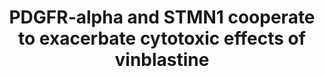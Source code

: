 ---
annotations:
- id: DOID:3068
  parent: disease of cellular proliferation
  type: Disease Ontology
  value: glioblastoma
- id: PW:0001317
  parent: regulatory pathway
  type: Pathway Ontology
  value: cell cycle pathway
authors:
- Khanspers
- Egonw
- Eweitz
description: Stathmin (SMTMN1) normally binds to alpha-beta tubulin heterodimers,
  but this process is negatively regulated by phosphorylation. In this way phosphorylated
  Stathmin indirectly promotes polymerization. PDGFRα dephosphorylates STMN1, which
  leads to increased tubulin depolymerization. Vinblastine inhibits polymerization,
  effectively resulting in depolymerization. During mitosis, this triggers the defense
  mechanism "spindle assembly checkpoint" (SAC), which and results in either apoptosis
  or mitotic slippage.
last-edited: 2021-05-23
organisms:
- Mus musculus
redirect_from:
- /index.php/Pathway:WP4398
- /instance/WP4398
- /instance/WP4398_r117929
revision: r117929
schema-jsonld:
- '@context': https://schema.org/
  '@id': https://wikipathways.github.io/pathways/WP4398.html
  '@type': Dataset
  creator:
    '@type': Organization
    name: WikiPathways
  description: Stathmin (SMTMN1) normally binds to alpha-beta tubulin heterodimers,
    but this process is negatively regulated by phosphorylation. In this way phosphorylated
    Stathmin indirectly promotes polymerization. PDGFRα dephosphorylates STMN1, which
    leads to increased tubulin depolymerization. Vinblastine inhibits polymerization,
    effectively resulting in depolymerization. During mitosis, this triggers the defense
    mechanism "spindle assembly checkpoint" (SAC), which and results in either apoptosis
    or mitotic slippage.
  keywords:
  - Pdgfra
  - Stmn1
  - Vinblastine
  license: CC0
  name: PDGFR-alpha and STMN1 cooperate to exacerbate cytotoxic effects of vinblastine
seo: CreativeWork
title: PDGFR-alpha and STMN1 cooperate to exacerbate cytotoxic effects of vinblastine
wpid: WP4398
---